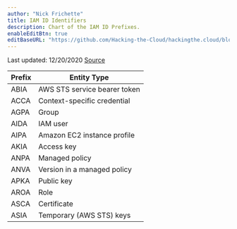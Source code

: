```yaml
---
author: "Nick Frichette"
title: IAM ID Identifiers
description: Chart of the IAM ID Prefixes.
enableEditBtn: true
editBaseURL: "https://github.com/Hacking-the-Cloud/hackingthe.cloud/blob/main/content"
---
```

Last updated: 12/20/2020
[Source](https://docs.aws.amazon.com/IAM/latest/UserGuide/reference_identifiers.html#identifiers-unique-ids)

| Prefix | Entity Type                  |
| ------ | ---------------------------  |
| ABIA   | AWS STS service bearer token |
| ACCA   | Context-specific credential  |
| AGPA   | Group                        |
| AIDA   | IAM user                     |
| AIPA   | Amazon EC2 instance profile  |
| AKIA   | Access key                   |
| ANPA   | Managed policy               |
| ANVA   | Version in a managed policy  |
| APKA   | Public key                   |
| AROA   | Role                         |
| ASCA   | Certificate                  |
| ASIA   | Temporary (AWS STS) keys     |
